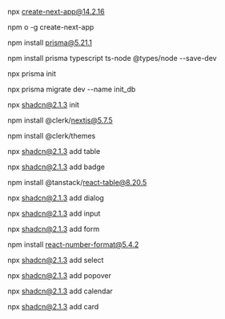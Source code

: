 npx create-next-app@14.2.16

npm o -g create-next-app

npm install prisma@5.21.1

npm install prisma typescript ts-node @types/node --save-dev

npx prisma init

npx prisma migrate dev --name init_db

npx shadcn@2.1.3 init

npm install @clerk/nextjs@5.7.5

npm install @clerk/themes

npx shadcn@2.1.3 add table

npx shadcn@2.1.3 add badge

npm install @tanstack/react-table@8.20.5

npx shadcn@2.1.3 add dialog

npx shadcn@2.1.3 add input

npx shadcn@2.1.3 add form

npm install react-number-format@5.4.2

npx shadcn@2.1.3 add select

npx shadcn@2.1.3 add popover

npx shadcn@2.1.3 add calendar

npx shadcn@2.1.3 add card
